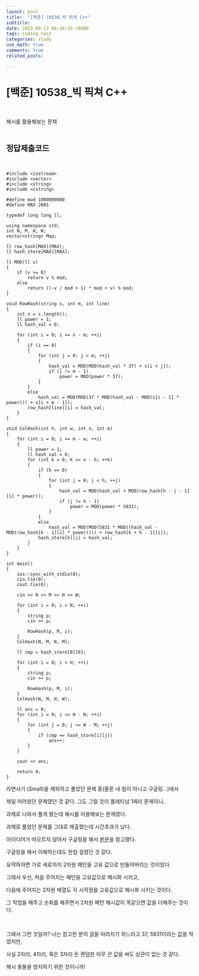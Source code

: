 ```yaml
---
layout: post
title:  "[백준] 10538_빅 픽쳐 C++"
subtitle:   
date: 2023-09-17 06:34:15 +0900
tags: coding_test
categories: study
use_math: true
comments: true
related_posts:

---
```


# [백준] 10538_빅 픽쳐 C++<br/>
<br/>

해시를 활용해보는 문제<br/>
<br/>

## 정답제출코드<br/>
<br/>

```
#include <iostream>
#include <vector>
#include <string>
#include <cstring>

#define mod 1000000000
#define MAX 2001

typedef long long ll;

using namespace std;
int N, M, H, W;
vector<string> Map;

ll row_hash[MAX][MAX];
ll hash_store[MAX][MAX];

ll MOD(ll v)
{
	if (v >= 0)
		return v % mod;
	else
		return ((-v / mod + 1) * mod + v) % mod;
}

void RowHash(string s, int m, int line)
{
	int n = s.length();
	ll power = 1;
	ll hash_val = 0;

	for (int i = 0; i <= n - m; ++i)
	{
		if (i == 0)
		{
			for (int j = 0; j < m; ++j)
			{
				hash_val = MOD(MOD(hash_val * 37) + s[i + j]);
				if (j != m - 1)
					power = MOD(power * 37);
			}
		}
		else
			hash_val = MOD(MOD(37 * MOD(hash_val - MOD(s[i - 1] * power))) + s[i + m - 1]);
		row_hash[line][i] = hash_val;
	}
}

void ColHash(int h, int w, int n, int m)
{
	for (int i = 0; i <= m - w; ++i)
	{
		ll power = 1;
		ll hash_val = 0;
		for (int k = 0; k <= n - h; ++k)
		{
			if (k == 0)
			{
				for (int j = 0; j < h; ++j)
				{
					hash_val = MOD(hash_val + MOD(row_hash[h - j - 1][i] * power));
					if (j != h - 1)
						power = MOD(power * 5831);
				}
			}
			else
				hash_val = MOD(MOD(5831 * MOD((hash_val - MOD(row_hash[k - 1][i] * power)))) + row_hash[k + h - 1][i]);
			hash_store[k][i] = hash_val;
		}
	}
}

int main()
{
	ios::sync_with_stdio(0);
	cin.tie(0);
	cout.tie(0);

	cin >> N >> M >> H >> W;

	for (int i = 0; i < N; ++i)
	{
		string p;
		cin >> p;

		RowHash(p, M, i);
	}
	ColHash(N, M, N, M);

	ll cmp = hash_store[0][0];

	for (int i = 0; i < H; ++i)
	{
		string p;
		cin >> p;

		RowHash(p, M, i);
	}
	ColHash(N, M, H, W);

	ll ans = 0;
	for (int i = 0; i <= H - N; ++i)
	{
		for (int j = 0; j <= W - M; ++j)
		{
			if (cmp == hash_store[i][j])
				ans++;
		}
	}

	cout << ans;

	return 0;
}
```

라면사기 (Small)을 제외하고 풀었던 문제 중(물론 내 힘이 아니고 구글링...)에서<br/>

제일 어려웠던 문제였던 것 같다. 그도 그럴 것이 플레티넘 1짜리 문제이니..<br/>

과제로 나와서 풀게 됐는데 해시를 이용해보는 문제였다.<br/>

과제로 풀었던 문제를 그대로 제출했는데 시간초과가 났다.<br/>

아이디어가 떠오르지 않아서 구글링을 해서 [본문](https://viyoung.tistory.com/387)을 참고했다.<br/>

구글링을 해서 이해하는데도 한참 걸렸던 것 같다.<br/>

요약하자면 가로 세로까지 2차원 패턴을 고유 값으로 만들어버리는 것이었다.<br/>

그래서 우선, 처음 주어지는 패턴을 고유값으로 해시화 시키고,<br/>

다음에 주어지는 2차원 배열도 각 시작점을 고유값으로 해시화 시키는 것이다.<br/>

그 작업을 해주고 순회를 해주면서 2차원 패턴 해시값이 똑같으면 값을 더해주는 것이다.<br/>

<br/>

그래서 그런 것일까? 나는 참고한 분의 글을 따라치기 하느라고 37, 5831이라는 값을 적었지만,<br/>

사실 2자리, 4자리, 혹은 3자리 든 랜덤한 아무 큰 값을 써도 상관이 없는 것 같다.<br/>

해시 충돌을 방지하기 위한 것이니까!